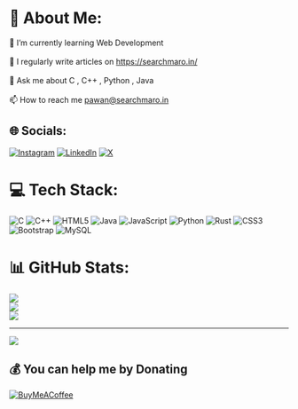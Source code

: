 # 💫 About Me:
🌱 I’m currently learning Web Development<br><br>📝 I regularly write articles on https://searchmaro.in/<br><br>💬 Ask me about C , C++ , Python , Java<br><br>📫 How to reach me pawan@searchmaro.in


## 🌐 Socials:
[![Instagram](https://img.shields.io/badge/Instagram-%23E4405F.svg?logo=Instagram&logoColor=white)](https://instagram.com/pawanmaanju_29) [![LinkedIn](https://img.shields.io/badge/LinkedIn-%230077B5.svg?logo=linkedin&logoColor=white)](https://linkedin.com/in/pawanbishnoi29) [![X](https://img.shields.io/badge/X-black.svg?logo=X&logoColor=white)](https://x.com/pawanmaanju_29) 

# 💻 Tech Stack:
![C](https://img.shields.io/badge/c-%2300599C.svg?style=for-the-badge&logo=c&logoColor=white) ![C++](https://img.shields.io/badge/c++-%2300599C.svg?style=for-the-badge&logo=c%2B%2B&logoColor=white) ![HTML5](https://img.shields.io/badge/html5-%23E34F26.svg?style=for-the-badge&logo=html5&logoColor=white) ![Java](https://img.shields.io/badge/java-%23ED8B00.svg?style=for-the-badge&logo=openjdk&logoColor=white) ![JavaScript](https://img.shields.io/badge/javascript-%23323330.svg?style=for-the-badge&logo=javascript&logoColor=%23F7DF1E) ![Python](https://img.shields.io/badge/python-3670A0?style=for-the-badge&logo=python&logoColor=ffdd54) ![Rust](https://img.shields.io/badge/rust-%23000000.svg?style=for-the-badge&logo=rust&logoColor=white) ![CSS3](https://img.shields.io/badge/css3-%231572B6.svg?style=for-the-badge&logo=css3&logoColor=white) ![Bootstrap](https://img.shields.io/badge/bootstrap-%238511FA.svg?style=for-the-badge&logo=bootstrap&logoColor=white) ![MySQL](https://img.shields.io/badge/mysql-%2300000f.svg?style=for-the-badge&logo=mysql&logoColor=white)
# 📊 GitHub Stats:
![](https://github-readme-stats.vercel.app/api?username=pawanmaanju&theme=dark&hide_border=false&include_all_commits=false&count_private=false)<br/>
![](https://github-readme-streak-stats.herokuapp.com/?user=pawanmaanju&theme=dark&hide_border=false)<br/>
![](https://github-readme-stats.vercel.app/api/top-langs/?username=pawanmaanju&theme=dark&hide_border=false&include_all_commits=false&count_private=false&layout=compact)

---
[![](https://visitcount.itsvg.in/api?id=pawanmaanju&icon=0&color=0)](https://visitcount.itsvg.in)

  ## 💰 You can help me by Donating
  [![BuyMeACoffee](https://img.shields.io/badge/Buy%20Me%20a%20Coffee-ffdd00?style=for-the-badge&logo=buy-me-a-coffee&logoColor=black)](https://buymeacoffee.com/pawanbishnoi) 

  
<!-- Proudly created with GPRM ( https://gprm.itsvg.in ) -->
